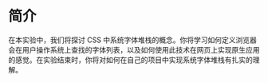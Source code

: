 # 简介

在本实验中，我们将探讨 CSS 中系统字体堆栈的概念。你将学习如何定义浏览器会在用户操作系统上查找的字体列表，以及如何使用此技术在网页上实现原生应用的感觉。在实验结束时，你将对如何在自己的项目中实现系统字体堆栈有扎实的理解。
